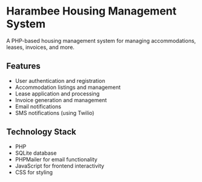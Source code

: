 
# Harambee Housing Management System

A PHP-based housing management system for managing accommodations, leases, invoices, and more.

## Features

- User authentication and registration
- Accommodation listings and management
- Lease application and processing
- Invoice generation and management
- Email notifications
- SMS notifications (using Twilio)

## Technology Stack

- PHP
- SQLite database
- PHPMailer for email functionality
- JavaScript for frontend interactivity
- CSS for styling
